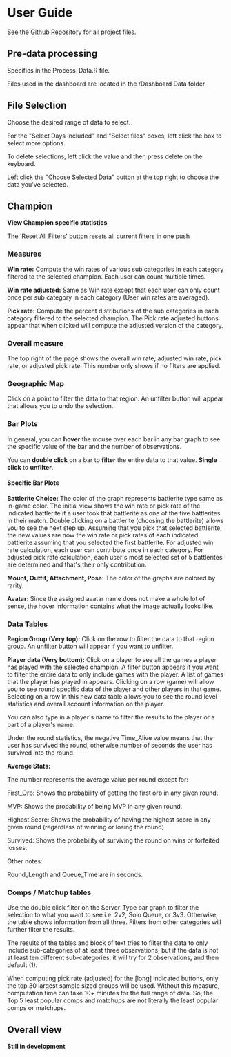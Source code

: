 # User Guide

[See the Github Repository](https://github.com/Skywind555/Personal-Projects) for all project files.

## Pre-data processing

Specifics in the Process_Data.R file.

Files used in the dashboard are located in the /Dashboard Data folder

## File Selection

Choose the desired range of data to select.

For the "Select Days Included" and "Select files" boxes, left click the box to select more options. 

To delete selections, left click the value and then press delete on the keyboard.

Left click the "Choose Selected Data" button at the top right to choose the data you've selected.

## Champion

**View Champion specific statistics**

The 'Reset All Filters' button resets all current filters in one push

### Measures

**Win rate:** Compute the win rates of various sub categories in each category filtered to the selected champion. Each user can count multiple times.

**Win rate adjusted:** Same as Win rate except that each user can only count once per sub category in each category (User win rates are averaged).

**Pick rate:** Compute the percent distributions of the sub categories in each category filtered to the selected champion. The Pick rate adjusted buttons appear that when clicked will compute the adjusted version of the category. 

### Overall measure

The top right of the page shows the overall win rate, adjusted win rate, pick rate, or adjusted pick rate. This number only shows if no filters are applied.

### Geographic Map

Click on a point to filter the data to that region. An unfilter button will appear that allows you to undo the selection.

### Bar Plots

In general, you can **hover** the mouse over each bar in any bar graph to see the specific value of the bar and the number of observations.

You can **double click** on a bar to **filter** the entire data to that value. **Single click** to **unfilter**.

#### Specific Bar Plots

**Battlerite Choice:** The color of the graph represents battlerite type same as in-game color. The initial view shows the win rate or pick rate of the indicated battlerite if a user took that battlerite as one of the five battlerites in their match. Double clicking on a battlerite (choosing the battlerite) allows you to see the next step up. Assuming that you pick that selected battlerite, the new values are now the win rate or pick rates of each indicated battlerite assuming that you selected the first battlerite. For adjusted win rate calculation, each user can contribute once in each category. For adjusted pick rate calculation, each user's most selected set of 5 battlerites are determined and that's their only contribution. 

**Mount, Outfit, Attachment, Pose:** The color of the graphs are colored by rarity.

**Avatar:** Since the assigned avatar name does not make a whole lot of sense, the hover information contains what the image actually looks like.

### Data Tables

**Region Group (Very top):** Click on the row to filter the data to that region group. An unfilter button will appear if you want to unfilter.

**Player data (Very bottom):** Click on a player to see all the games a player has played with the selected champion. A filter button appears if you want to filter the entire data to only include games with the player. A list of games that the player has played in appears. Clicking on a row (game) will allow you to see round specific data of the player and other players in that game. Selecting on a row in this new data table allows you to see the round level statistics and overall account information on the player.

You can also type in a player's name to filter the results to the player or a part of a player's name.

Under the round statistics, the negative Time_Alive value means that the user has survived the round, otherwise number of seconds the user has survived into the round.

**Average Stats:**

The number represents the average value per round except for:

First_Orb: Shows the probability of getting the first orb in any given round.

MVP: Shows the probability of being MVP in any given round.

Highest Score: Shows the probability of having the highest score in any given round (regardless of winning or losing the round)

Survived: Shows the probability of surviving the round on wins or forfeited losses.

Other notes:

Round_Length and Queue_Time are in seconds.

### Comps / Matchup tables

Use the double click filter on the Server_Type bar graph to filter the selection to what you want to see i.e. 2v2, Solo Queue, or 3v3. Otherwise, the table shows information from all three. Filters from other categories will further filter the results.

The results of the tables and block of text tries to filter the data to only include sub-categories of at least three observations, but if the data is not at least ten different sub-categories, it will try for 2 observations, and then default (1).

When computing pick rate (adjusted) for the [long] indicated buttons, only the top 30 largest sample sized groups will be used. Without this measure, computation time can take 10+ minutes for the full range of data. So, the Top 5 least popular comps and matchups are not literally the least popular comps or matchups.

## Overall view

**Still in development**